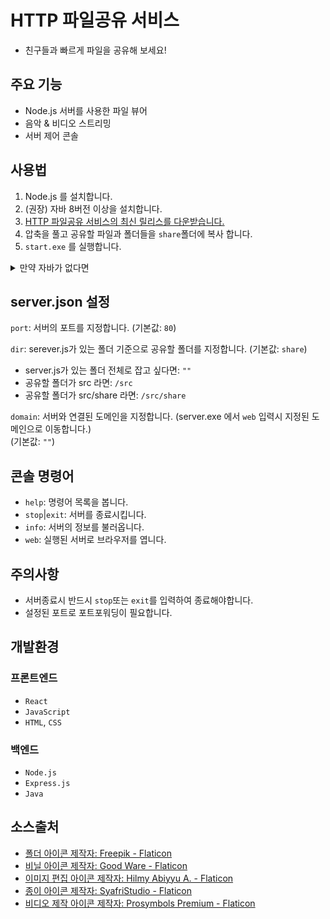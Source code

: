 # HTTP 파일공유 서비스
* 친구들과 빠르게 파일을 공유해 보세요!
## 주요 기능
* Node.js 서버를 사용한 파일 뷰어
* 음악 & 비디오 스트리밍
* 서버 제어 콘솔
## 사용법
1. Node.js 를 설치합니다.
2. (권장) 자바 8버전 이상을 설치합니다.
3. [HTTP 파일공유 서비스의 최신 릴리스를 다운받습니다.](https://github.com/Lseoksee/HTTP_FileShare/releases)
4. 압축을 풀고 공유할 파일과 폴더들을 `share`폴더에 복사 합니다. 
5. `start.exe` 를 실행합니다.
<details>
    <summary>만약 자바가 없다면</summary>
  
    1. server.js 가 있는 폴더에서 cmd를 실행합니다. (cd명령을 사용해도 무관)
    2. node server.js 를 입력하여 서버를 실행합니다.
</details>

## server.json 설정
`port`: 서버의 포트를 지정합니다. (기본값: `80`)

`dir`: serever.js가 있는 폴더 기준으로 공유할 폴더를 지정합니다. (기본값: `share`)
* server.js가 있는 폴더 전체로 잡고 싶다면: `""`
* 공유할 폴더가 src 라면: `/src`
* 공유할 폴더가 src/share 라면: `/src/share`

`domain`: 서버와 연결된 도메인을 지정합니다. (server.exe 에서 `web` 입력시 지정된 도메인으로 이동합니다.) <br> (기본값: `""`)

## 콘솔 명령어
* `help`: 명령어 목록을 봅니다.
* `stop`|`exit`: 서버를 종료시킵니다.
* `info`: 서버의 정보를 불러옵니다.
* `web`: 실행된 서버로 브라우저를 엽니다.
## 주의사항
* 서버종료시 반드시 `stop`또는 `exit`를 입력하여 종료해야합니다.
* 설정된 포트로 포트포워딩이 필요합니다.
## 개발환경
### 프론트엔드
* `React`
* `JavaScript`
* `HTML`, `CSS`
### 백엔드
* `Node.js`
* `Express.js`
* `Java`
## 소스출처
* <a href="https://www.flaticon.com/kr/free-icons/" title="폴더 아이콘">폴더 아이콘  제작자: Freepik - Flaticon</a>
* <a href="https://www.flaticon.com/kr/free-icons/" title="비닐 아이콘">비닐 아이콘  제작자: Good Ware - Flaticon</a>
* <a href="https://www.flaticon.com/kr/free-icons/-" title="이미지 편집 아이콘">이미지 편집 아이콘  제작자: Hilmy Abiyyu A. - Flaticon</a>
* <a href="https://www.flaticon.com/kr/free-icons/" title="종이 아이콘">종이 아이콘  제작자: SyafriStudio - Flaticon</a>
* <a href="https://www.flaticon.com/kr/free-icons/-" title="비디오 제작 아이콘">비디오 제작 아이콘  제작자: Prosymbols Premium - Flaticon</a>
